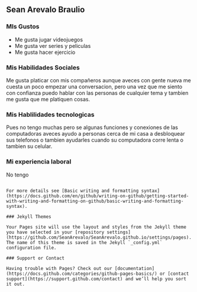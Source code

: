 ##  Sean  Arevalo  Braulio 

###  MIs Gustos  
- Me gusta jugar videojuegos
- Me gusta ver series y peliculas
- Me gusta hacer ejercicio  
### Mis Habilidades Sociales 
Me gusta platicar con mis compañeros aunque aveces con gente nueva me cuesta un poco empezar una conversacion, pero una vez que me siento con confianza puedo hablar con las personas de cualquier tema y tambien me gusta que me platiquen cosas. 

### Mis Hablilidades tecnologicas 
Pues no tengo muchas pero se algunas funciones y conexiones de las computadoras aveces ayudo a personas cerca de mi casa a desbloquear sus telefonos o tambien ayudarles cuando su computadora corre lenta o tambien su celular.

### Mi experiencia laboral 
No tengo 




```

For more details see [Basic writing and formatting syntax](https://docs.github.com/en/github/writing-on-github/getting-started-with-writing-and-formatting-on-github/basic-writing-and-formatting-syntax).

### Jekyll Themes

Your Pages site will use the layout and styles from the Jekyll theme you have selected in your [repository settings](https://github.com/SeanArevalo/SeanArevalo.github.io/settings/pages). The name of this theme is saved in the Jekyll `_config.yml` configuration file.

### Support or Contact

Having trouble with Pages? Check out our [documentation](https://docs.github.com/categories/github-pages-basics/) or [contact support](https://support.github.com/contact) and we’ll help you sort it out.
